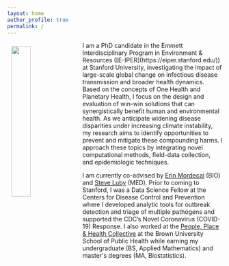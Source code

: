 ```yaml
---
layout: home
author_profile: true
permalink: /
---
```


<img src="https://alyson-singleton.github.io/headshot.jpg" width="30%" align="left" style="margin: 10px 15px 15px 10px;" /> 
I am a PhD candidate in the Emmett Interdisciplinary Program in Environment & Resources ([E-IPER](https://eiper.stanford.edu/)) at Stanford University, investigating the impact of large-scale global change on infectious disease transmission and broader health dynamics. Based on the concepts of One Health and Planetary Health, I focus on the design and evaluation of win-win solutions that can synergistically benefit human and environmental health. As we anticipate widening disease disparities under increasing climate instability, my research aims to identify opportunities to prevent and mitigate these compounding harms. I approach these topics by integrating novel computational methods, field-data collection, and epidemiologic techniques.

I am currently co-advised by [Erin Mordecai](https://www.mordecailab.com/) (BIO) and [Steve Luby](https://lubylab.stanford.edu/) (MED). Prior to coming to Stanford, I was a Data Science Fellow at the Centers for Disease Control and Prevention where I developed analytic tools for outbreak detection and triage of multiple pathogens and supported the CDC’s Novel Coronavirus (COVID-19) Response. I also worked at the [People, Place & Health Collective](https://pphcollective.org/) at the Brown University School of Public Health while earning my undergraduate (BS, Applied Mathematics) and master's degrees (MA, Biostatistics).
